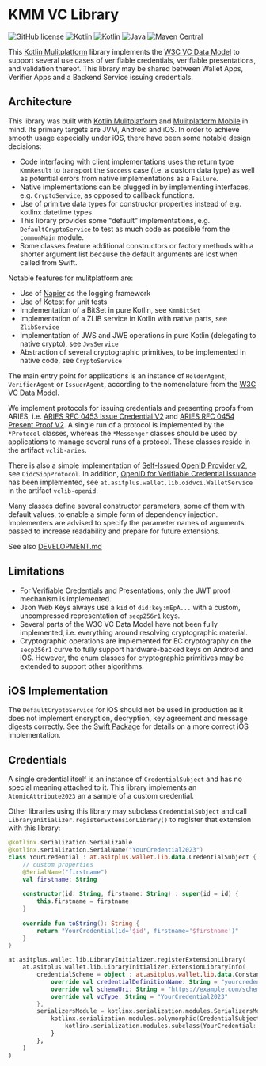 # KMM VC Library
[![GitHub license](https://img.shields.io/badge/license-Apache%20License%202.0-brightgreen.svg?style=flat)](http://www.apache.org/licenses/LICENSE-2.0)
[![Kotlin](https://img.shields.io/badge/kotlin-multiplatform--mobile-orange.svg?logo=kotlin)](http://kotlinlang.org)
[![Kotlin](https://img.shields.io/badge/kotlin-1.8.10-blue.svg?logo=kotlin)](http://kotlinlang.org)
![Java](https://img.shields.io/badge/java-11-blue.svg?logo=OPENJDK)
[![Maven Central](https://img.shields.io/maven-central/v/at.asitplus.wallet/vclib)](https://mvnrepository.com/artifact/at.asitplus.wallet/vclib/)

This [Kotlin Mulitplatform](https://kotlinlang.org/docs/multiplatform.html) library implements the [W3C VC Data Model](https://w3c.github.io/vc-data-model/) to support several use cases of verifiable credentials, verifiable presentations, and validation thereof. This library may be shared between Wallet Apps, Verifier Apps and a Backend Service issuing credentials.

## Architecture

This library was built with [Kotlin Mulitplatform](https://kotlinlang.org/docs/multiplatform.html) and [Mulitplatform Mobile](https://kotlinlang.org/lp/mobile/) in mind. Its primary targets are JVM, Android and iOS. In order to achieve smooth usage especially under iOS, there have been some notable design decisions:

 - Code interfacing with client implementations uses the return type `KmmResult` to transport the `Success` case (i.e. a custom data type) as well as potential errors from native implementations as a `Failure`.
 - Native implementations can be plugged in by implementing interfaces, e.g. `CryptoService`, as opposed to callback functions.
 - Use of primitve data types for constructor properties instead of e.g. kotlinx datetime types.
 - This library provides some "default" implementations, e.g. `DefaultCryptoService` to test as much code as possible from the `commonMain` module.
 - Some classes feature additional constructors or factory methods with a shorter argument list because the default arguments are lost when called from Swift.
 
Notable features for mulitplatform are:

 - Use of [Napier](https://github.com/AAkira/Napier) as the logging framework
 - Use of [Kotest](https://kotest.io/) for unit tests
 - Implementation of a BitSet in pure Kotlin, see `KmmBitSet`
 - Implementation of a ZLIB service in Kotlin with native parts, see `ZlibService`
 - Implementation of JWS and JWE operations in pure Kotlin (delegating to native crypto), see `JwsService`
 - Abstraction of several cryptographic primitives, to be implemented in native code, see `CryptoService`

The main entry point for applications is an instance of `HolderAgent`, `VerifierAgent` or `IssuerAgent`, according to the nomenclature from the [W3C VC Data Model](https://w3c.github.io/vc-data-model/).

We implement protocols for issuing credentials and presenting proofs from ARIES, i.e. [ARIES RFC 0453 Issue Credential V2](https://github.com/hyperledger/aries-rfcs/tree/main/features/0453-issue-credential-v2) and [ARIES RFC 0454 Present Proof V2](https://github.com/hyperledger/aries-rfcs/tree/main/features/0454-present-proof-v2). A single run of a protocol is implemented by the `*Protocol` classes, whereas the `*Messenger` classes should be used by applications to manage several runs of a protocol. These classes reside in the artifact `vclib-aries`.

There is also a simple implementation of [Self-Issued OpenID Provider v2](https://openid.net/specs/openid-connect-self-issued-v2-1_0.html), see `OidcSiopProtocol`. In addition, [OpenID for Verifiable Credential Issuance](https://openid.net/specs/openid-4-verifiable-credential-issuance-1_0.html) has been implemented, see `at.asitplus.wallet.lib.oidvci.WalletService` in the artifact `vclib-openid`.

Many classes define several constructor parameters, some of them with default values, to enable a simple form of dependency injection. Implementers are advised to specify the parameter names of arguments passed to increase readability and prepare for future extensions.

See also [DEVELOPMENT.md](DEVELOPMENT.md)

## Limitations

 - For Verifiable Credentials and Presentations, only the JWT proof mechanism is implemented.
 - Json Web Keys always use a `kid` of `did:key:mEpA...` with a custom, uncompressed representation of `secp256r1` keys.
 - Several parts of the W3C VC Data Model have not been fully implemented, i.e. everything around resolving cryptographic material.
 - Cryptographic operations are implemented for EC cryptography on the `secp256r1` curve to fully support hardware-backed keys on Android and iOS. However, the enum classes for cryptographic primitives may be extended to support other algorithms.

## iOS Implementation

The `DefaultCryptoService` for iOS should not be used in production as it does not implement encryption, decryption, key agreement and message digests correctly. See the [Swift Package](https://github.com/a-sit-plus/swift-package-kmm-vc-library) for details on a more correct iOS implementation.

## Credentials

A single credential itself is an instance of `CredentialSubject` and has no special meaning attached to it. This library implements an `AtomicAttribute2023` an a sample of a custom credential.

Other libraries using this library may subclass `CredentialSubject` and call `LibraryInitializer.registerExtensionLibrary()` to register that extension with this library:

```kotlin
@kotlinx.serialization.Serializable
@kotlinx.serialization.SerialName("YourCredential2023")
class YourCredential : at.asitplus.wallet.lib.data.CredentialSubject {
    // custom properties
    @SerialName("firstname")
    val firstname: String
    
    constructor(id: String, firstname: String) : super(id = id) {
        this.firstname = firstname
    }
    
    override fun toString(): String {
        return "YourCredential(id='$id', firstname='$firstname')"
    }
}

at.asitplus.wallet.lib.LibraryInitializer.registerExtensionLibrary(
    at.asitplus.wallet.lib.LibraryInitializer.ExtensionLibraryInfo(
        credentialScheme = object : at.asitplus.wallet.lib.data.ConstantIndex.CredentialScheme {
            override val credentialDefinitionName: String = "yourcredential"
            override val schemaUri: String = "https://example.com/schemas/1.0.0/yourcredential.json"
            override val vcType: String = "YourCredential2023"
        },
        serializersModule = kotlinx.serialization.modules.SerializersModule {
            kotlinx.serialization.modules.polymorphic(CredentialSubject::class) {
                kotlinx.serialization.modules.subclass(YourCredential::class)
            }
        },
    )
)
```
